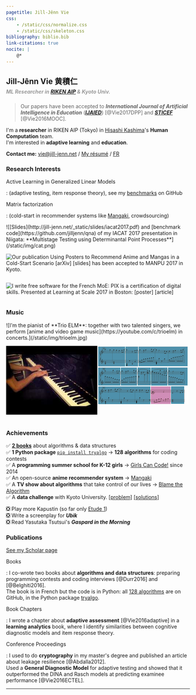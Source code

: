 ```yaml
---
pagetitle: Jill-Jênn Vie
css:
    - /static/css/normalize.css
    - /static/css/skeleton.css
bibliography: biblio.bib
link-citations: true
nocite: |
    @*
---
```

<div class="container">

## Jill-Jênn Vie 黄積仁

##### <span style="color: #999; margin-top: -1em; display: block">ML Researcher in [RIKEN AIP](http://www.riken.jp/en/research/labs/aip/) &amp; Kyoto Univ.</span>

> Our papers have been accepted to ***International Journal of Artificial Intelligence in Education*** ([***IJAIED***](http://iaied.org/journal/cfp/#LearnAtScale)) [@Vie2017DPP] and [***STICEF***](http://sticef.org) [@Vie2016MOOC].

I'm a **researcher** in RIKEN AIP (Tokyo) in [Hisashi Kashima](http://www.geocities.co.jp/kashi_pong/index_e.html)'s **Human Computation** team.  
I'm interested in **adaptive learning** and **education**.

**Contact me:** [vie@jill-jenn.net](mailto:vie@jill-jenn.net) / [My résumé](http://jill-jenn.net/résumé.pdf) / [FR](http://jill-jenn.net)


### Research Interests

Active Learning in Generalized Linear Models

:   (adaptive testing, item response theory), see my [benchmarks](https://github.com/jilljenn/qna) on GitHub

Matrix factorization

:   (cold-start in recommender systems like [Mangaki](https://mangaki.fr), crowdsourcing)

<div style="display: flex; flex-flow: row wrap;">
![[Slides](http://jill-jenn.net/_static/slides/iacat2017.pdf) and [benchmark code](https://github.com/jilljenn/qna) of my IACAT 2017 presentation in Niigata: **Multistage Testing using Determinantal Point Processes**](/static/img/cat.png)

![Our publication **Using Posters to Recommend Anime and Mangas in a Cold-Start Scenario** [[arXiv]](https://arxiv.org/abs/1709.01584) [[slides]](http://jill-jenn.net/slides/manpu2017.pdf) has been accepted to [**MANPU 2017**](http://manpu2017.imlab.jp) in Kyoto.](/static/img/balse.png)

![I write [free software](https://github.com/sgmap/pix) for the <nobr>**French MoE**</nobr>:  
[PIX](https://pix.beta.gouv.fr) is a certification of digital skills.<br />Presented at **Learning at Scale 2017** in Boston: [[poster]](https://github.com/jilljenn/las2017-wip/blob/master/poster-las2017.pdf) [[article]](http://jill-jenn.net/_static/works/a-heuristic-method-for-large-scale-cognitive-diagnostic-computerized-adaptive-testing.pdf)](/static/img/adaptive.png)
</div>


### Music

<div style="display: flex; flex-flow: row wrap;">
![I'm the pianist of **Trio ELM**: together with two talented singers, we perform [anime and video game music](https://youtube.com/c/trioelm) in concerts.](/static/img/trioelm.jpg)

![I enjoy playing [Kapustin](https://www.youtube.com/watch?v=VykHhf7D6vc) music and transcribing [anime sheet music](http://jill-jenn.net/anime-sheet-music/), see my [YouTube videos](https://www.youtube.com/user/Xnihpsel).](/static/img/kapustin.jpg)

![I also compose music using [Markov chains](https://github.com/jilljenn/markov.py). It was used to compose the music of the TV show [Blame the Algorithm](http://fautealgo.fr).](/static/img/sheet.png)
</div>


### Achievements

✅ [**2 books**](http://tryalgo.org/book) about algorithms & data structures  
✅ **1 Python package** [`pip install tryalgo`](https://github.com/jilljenn/tryalgo/) → **128 algorithms** for coding contests  
✅ A **programming summer school for K-12 girls** → [Girls Can Code!](https://gcc.prologin.org) since 2014  
✅ An open-source **anime recommender system** → [Mangaki](https://github.com/mangaki/mangaki/)  
✅ A **TV show about algorithms** that take control of our lives → [Blame the Algorithm](http://fautealgo.fr)  
✅ A **data challenge** with Kyoto University. [[problem]](http://research.mangaki.fr/2017/07/18/mangaki-data-challenge-en/) [[solutions]](http://research.mangaki.fr/2017/10/08/mangaki-data-challenge-winners-en/)

❎ Play more Kapustin (so far only [Etude 1](https://www.youtube.com/watch?v=VykHhf7D6vc))  
❎ Write a screenplay for ***Ubik***  
❎ Read Yasutaka Tsutsui's ***Gaspard in the Morning***  


### Publications

[See my Scholar page](https://scholar.google.com/citations?hl=en&user=7oCGHIMAAAAJ)

Books

:   I co-wrote two books about **algorithms and data structures**: preparing programming contests and coding interviews [@Durr2016] and [@Belghiti2016].  
The book is in French but the code is in Python: all [128 algorithms](https://github.com/jilljenn/tryalgo/) are on GitHub, in the Python package [tryalgo](https://pypi.python.org/pypi/tryalgo/1.2.2).

Book Chapters

:   I wrote a chapter about **adaptive assessment** [@Vie2016adaptive] in a **learning analytics** book, where I identify similarities between cognitive diagnostic models and item response theory.

Conference Proceedings

:   I used to do **cryptography** in my master's degree and published an article about leakage resilience [@Abdalla2012].  
Used a **General Diagnostic Model** for adaptive testing and showed that it outperformed the DINA and Rasch models at predicting examinee performance [@Vie2016ECTEL].

---
</div>